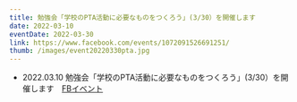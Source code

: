 ```yaml
---
title: 勉強会「学校のPTA活動に必要なものをつくろう」(3/30）を開催します
date: 2022-03-10
eventDate: 2022-03-30
link: https://www.facebook.com/events/1072091526691251/
thumb: /images/event20220330pta.jpg
---
```

- 2022.03.10 勉強会「学校のPTA活動に必要なものをつくろう」(3/30）を開催します　[FBイベント](https://www.facebook.com/events/1072091526691251/)
